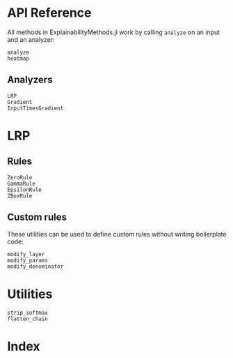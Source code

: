 # API Reference

All methods in ExplainabilityMethods.jl work by calling `analyze` on an input and an analyzer:
```@docs
analyze
heatmap
```

## Analyzers
```@docs
LRP
Gradient
InputTimesGradient
```

# LRP
## Rules
```@docs
ZeroRule
GammaRule
EpsilonRule
ZBoxRule
```

## Custom rules 
These utilities can be used to define custom rules without writing boilerplate code:
```@docs
modify_layer
modify_params
modify_denominator
```

# Utilities
```@docs
strip_softmax
flatten_chain
```

# Index
```@index
```

